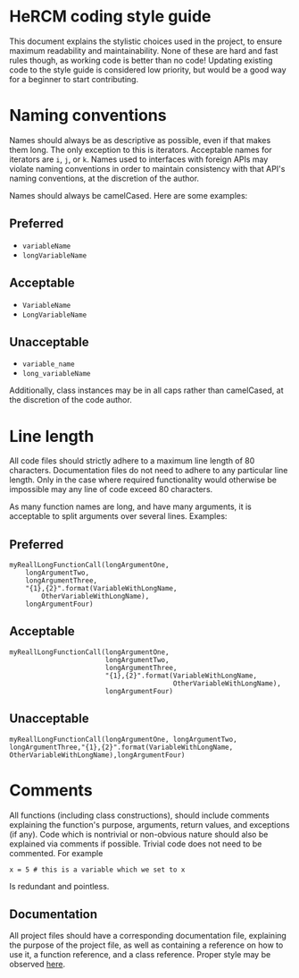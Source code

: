 # HeRCM coding style guide 
This document explains the stylistic choices used in the project, to ensure maximum readability and maintainability. None of these are hard and fast rules though, as working code is better than no code! Updating existing code to the style guide is considered low priority, but would be a good way for a beginner to start contributing. 

# Naming conventions 
Names should always be as descriptive as possible, even if that makes them long. The only exception to this is iterators. Acceptable names for iterators are `i`, `j`, or `k`. Names used to interfaces with foreign APIs may violate naming conventions in order to maintain consistency with that API's naming conventions, at the discretion of the author. 

Names should always be camelCased. Here are some examples:

## Preferred 

* `variableName`
* `longVariableName` 

## Acceptable 
* `VariableName`
* `LongVariableName`

## Unacceptable 

* `variable_name`
* `long_variableName`

Additionally, class instances may be in all caps rather than camelCased, at the discretion of the code author. 

# Line length
All code files should strictly adhere to a maximum line length of 80 characters. Documentation files do not need to adhere to any particular line length. Only in the case where required functionality would otherwise be impossible may any line of code exceed 80 characters. 

As many function names are long, and have many arguments, it is acceptable to split arguments over several lines. Examples: 

## Preferred 

```
myReallLongFunctionCall(longArgumentOne, 
	longArgumentTwo, 
	longArgumentThree,
	"{1},{2}".format(VariableWithLongName, 
		OtherVariableWithLongName),
	longArgumentFour)
```

## Acceptable 
```
myReallLongFunctionCall(longArgumentOne, 
						longArgumentTwo, 
						longArgumentThree,
						"{1},{2}".format(VariableWithLongName, 
										 OtherVariableWithLongName),
						longArgumentFour)
```

## Unacceptable 
```
myReallLongFunctionCall(longArgumentOne, longArgumentTwo, longArgumentThree,"{1},{2}".format(VariableWithLongName, OtherVariableWithLongName),longArgumentFour)
```

# Comments
All functions (including class constructions), should include comments explaining the function's purpose, arguments, return values, and exceptions (if any). Code which is nontrivial or non-obvious nature should also be explained via comments if possible. Trivial code does not need to be commented. For example 

`x = 5 # this is a variable which we set to x` 

Is redundant and pointless. 

## Documentation
All project files should have a corresponding documentation file, explaining the purpose of the project file, as well as containing a reference on how to use it, a function reference, and a class reference. Proper style may be observed [here](libhsm.md).